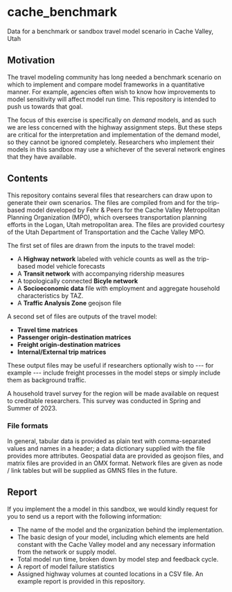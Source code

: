 # cache_benchmark
Data for a benchmark or sandbox travel model scenario in Cache Valley, Utah

## Motivation
The travel modeling community has long needed a benchmark scenario on which to implement and compare
model frameworks in a quantitative manner. For example, agencies often wish to know how improvements to
model sensitivity will affect model run time. This repository is intended to push us towards that
goal.

The focus of this exercise is specifically on *demand* models, and as such we are less concerned with 
the highway assignment steps. But these steps are critical for the interpretation and implementation of 
the demand model, so they cannot be ignored completely. Researchers who implement their models in this 
sandbox may use a whichever of the several network engines that they have available.

## Contents
This repository contains several files that researchers can draw upon to generate their own scenarios. 
The files are compiled from and for the trip-based model developed by Fehr & Peers for the Cache Valley 
Metropolitan Planning Organization (MPO), which oversees transportation planning efforts in the Logan, 
Utah metropolitan area. The files are provided courtesy of the Utah Department of Transportation 
and the Cache Valley MPO.

The first set of files are drawn from the inputs to the travel model:
  - A **Highway network** labeled with vehicle counts as well as the trip-based model vehicle forecasts
  - A **Transit network** with accompanying ridership measures
  - A topologically connected **Bicyle network**
  - A **Socioeconomic data** file with employment and aggregate household characteristics by TAZ.
  - A **Traffic Analysis Zone** geojson file

A second set of files are outputs of the travel model:
  - **Travel time matrices** 
  - **Passenger origin-destination matrices**
  - **Freight origin-destination matrices** 
  - **Internal/External trip matrices** 

These output files may be useful if researchers optionally wish to --- for example --- include freight
processes in the model steps or simply include them as background traffic.

A household travel survey for the region will be made available on request to creditable researchers. This survey
was conducted in Spring and Summer of 2023.

### File formats
In general, tabular data is provided as plain text with comma-separated values and names in a header; a data
dictionary supplied with the file provides more attributes.
Geospatial data are provided as geojson files, and matrix files are provided in an OMX format. Network files 
are given as node / link tables but will be supplied as GMNS files in the future.

## Report

If you implement the a model in this sandbox, we would kindly request for you to send us a report with the following information:
  - The name of the model and the organization behind the implementation.
  - The basic design of your model, including which elements are held constant with the Cache Valley model and
    any necessary information from the network or supply model.
  - Total model run time, broken down by model step and feedback cycle.
  - A report of model failure statistics
  - Assigned highway volumes at counted locations in a CSV file.
An example report is provided in this repository. 
